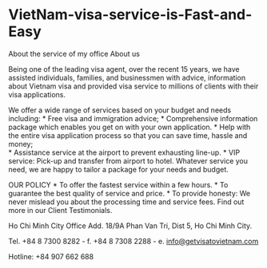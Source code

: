 VietNam-visa-service-is-Fast-and-Easy
=====================================

About the service of my office
About us

Being one of the leading visa agent, over the recent 15 years, we have assisted individuals, families, and businessmen with advice, information about Vietnam visa and provided visa service to millions of clients with their visa applications.

We offer a wide range of services based on your budget and needs including:
    * Free visa and immigration advice;
    * Comprehensive information package which enables you get on with your own application.
    * Help with the entire visa application process so that you can save time, hassle and money;  
    * Assistance service at the airport to prevent exhausting line-up.
    * VIP service: Pick-up and transfer from airport to hotel.
Whatever service you need, we are happy to tailor a package for your needs and budget.
 
OUR POLICY
    * To offer the fastest service within a few hours.
    * To guarantee the best quality of service and price.
    * To provide honesty: We never mislead you about the processing time and service fees.
Find out more in our Client Testimonials.


Ho Chi Minh City Office
Add. 18/9A Phan Van Tri, Dist 5, Ho Chi Minh City.

Tel. +84 8 7300 8282 - f. +84 8 7308 2288 - e. info@getvisatovietnam.com

Hotline: +84 907 662 688
